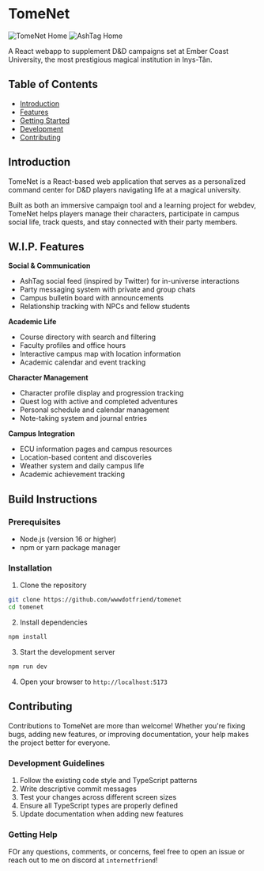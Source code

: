 # TomeNet

<img src="https://i.imgur.com/QufXB8A.png" alt="TomeNet Home"></a>
<img src="https://i.imgur.com/DfK1Orj.png" alt="AshTag Home"></a>

A React webapp to supplement D&D campaigns set at Ember Coast University, the most prestigious magical institution in Inys-Tân.

## Table of Contents
- [Introduction](#introduction)
- [Features](#features)
- [Getting Started](#getting-started)
- [Development](#development)
- [Contributing](#contributing)

## Introduction
TomeNet is a React-based web application that serves as a personalized command center for D&D players navigating life at a magical university.

Built as both an immersive campaign tool and a learning project for webdev, TomeNet helps players manage their characters, participate in campus social life, track quests, and stay connected with their party members.

## W.I.P. Features
**Social & Communication**
- AshTag social feed (inspired by Twitter) for in-universe interactions
- Party messaging system with private and group chats
- Campus bulletin board with announcements
- Relationship tracking with NPCs and fellow students

**Academic Life**
- Course directory with search and filtering
- Faculty profiles and office hours
- Interactive campus map with location information
- Academic calendar and event tracking

**Character Management**
- Character profile display and progression tracking
- Quest log with active and completed adventures
- Personal schedule and calendar management
- Note-taking system and journal entries

**Campus Integration**
- ECU information pages and campus resources
- Location-based content and discoveries
- Weather system and daily campus life
- Academic achievement tracking

## Build Instructions

### Prerequisites
- Node.js (version 16 or higher)
- npm or yarn package manager

### Installation
1. Clone the repository
```bash
git clone https://github.com/wwwdotfriend/tomenet
cd tomenet
```

2. Install dependencies
```bash
npm install
```

3. Start the development server
```bash
npm run dev
```

4. Open your browser to `http://localhost:5173`

## Contributing
Contributions to TomeNet are more than welcome! Whether you're fixing bugs, adding new features, or improving documentation, your help makes the project better for everyone.

### Development Guidelines
1. Follow the existing code style and TypeScript patterns
2. Write descriptive commit messages
3. Test your changes across different screen sizes
4. Ensure all TypeScript types are properly defined
5. Update documentation when adding new features

### Getting Help
FOr any questions, comments, or concerns, feel free to open an issue or reach out to me on discord at `internetfriend`!
